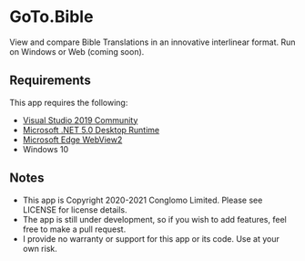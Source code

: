 # GoTo.Bible
View and compare Bible Translations in an innovative interlinear format. Run on Windows or Web (coming soon).

## Requirements

This app requires the following:
 * [Visual Studio 2019 Community](https://visualstudio.microsoft.com/downloads/)
 * [Microsoft .NET 5.0 Desktop Runtime](https://dotnet.microsoft.com/download/dotnet/5.0)
 * [Microsoft Edge WebView2](https://developer.microsoft.com/en-us/microsoft-edge/webview2/)
 * Windows 10

## Notes
 * This app is Copyright 2020-2021 Conglomo Limited. Please see LICENSE for license details.
 * The app is still under development, so if you wish to add features, feel free to make a pull request.
 * I provide no warranty or support for this app or its code. Use at your own risk.
